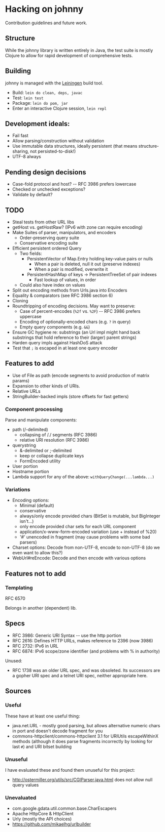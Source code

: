 # Hacking on johnny

Contribution guidelines and future work.

## Structure

While the johnny library is written entirely in Java, the test suite
is mostly Clojure to allow for rapid development of comprehensive
tests.

## Building

johnny is managed with the [Leiningen][lein] build tool.

- Build: `lein do clean, deps, javac`
- Test: `lein test`
- Package: `lein do pom, jar`
- Enter an interactive Clojure session, `lein repl`

[lein]: http://leiningen.org/

## Development ideals:

- Fail fast
- Allow parsing/construction without validation
- Use immutable data structures, ideally persistent (that means
  structure-sharing, not persisted-to-disk!)
- UTF-8 always

## Pending design decisions

- Case-fold protocol and host? -- RFC 3986 prefers lowercase
- Checked or unchecked exceptions?
- Validate by default?

## TODO

- Steal tests from other URL libs
- getHost vs. getHostRaw? (IPv6 with zone can require encoding)
- Make Suites of parser, manipulators, and encoders
  - Order-preserving query suite
  - Conservative encoding suite
- Efficient persistent ordered Query
  - Two fields:
    - PersistentVector of Map.Entry holding key-value pairs or nulls
      - When a pair is deleted, null it out (preserve indexes)
      - When a pair is modified, overwrite it
    - PersistentHashMap of keys -> PersistentTreeSet of pair indexes
      - Fast lookup of values, in order
  - Could also have index on values
- Split out encoding methods from Urls.java into Encoders
- Equality & comparators (see RFC 3986 section 6)
- Cloning
- Roundtripping of encoding decisions. May want to preserve:
  - Case of percent-encodes (`%2f` vs. `%2F`) -- RFC 3986 prefers
    uppercase
  - Encoding of optionally-encoded chars (e.g. `?` in query)
  - Empty query components (e.g. `&&`)
- Ensure GC hygiene re: substrings (an Url impl might hand back
  substrings that hold reference to their (larger) parent strings)
- Harden query impls against HashDoS attack
- Test that `;` is escaped in at least one query encoder

## Features to add

- Use of File as path (encode segments to avoid production of matrix
  params)
- Expansion to other kinds of URIs.
- Relative URLs
- StringBuilder-backed impls (store offsets for fast getters)

### Component processing

Parse and manipulate components:

- path (/-delimited)
  - collapsing of /./ segments (RFC 3986)
  - relative URI resolution (RFC 3986)
- querystring
  - &-delimited or ;-delimited
  - keep or collapse duplicate keys
  - FormEncoded utility
- User portion
- Hostname portion
- Lambda support for any of the above: `withQueryChange(...lambda...)`

### Variations

- Encoding options:
  - Minimal (default)
  - conservative
  - always/only encode provided chars (BitSet is mutable, but
  BigInteger isn't...)
  - only encode provided char sets for each URL component
  - application/x-www-form-encoded variation (use + instead
    of %20)
  - '#' unencoded in fragment (may cause problems with some bad parsers)
- Charset options: Decode from non-UTF-8, encode to non-UTF-8 (do we
  even want to allow this?)
- WebUrl#reEncode: Decode and then encode with various options

## Features not to add

### Templating

RFC 6570

Belongs in another (dependent) lib.

## Specs

- RFC 3986: Generic URI Syntax -- use the http portion
- RFC 2616: Defines HTTP URLs, makes reference to 2396 (now 3986)
- RFC 2732: IPv6 in URL
- RFC 6874: IPv6 scope/zone identifier (and problems with % in
  authority)

Unused:

- RFC 1738 was an older URL spec, and was obsoleted. Its successors
  are a gopher URI spec and a telnet URI spec, neither appropriate
  here.

## Sources

### Useful

These have at least one useful thing:

- java.net.URL - mostly good parsing, but allows alternative numeric
  chars in port and doesn't decode fragment for you
- commons-httpclient/commons-httpclient 3.1 for URIUtils escapeWithinX
  methods (although it does parse fragments incorrectly by looking for
  last `#`) and URI bitset building

### Unuseful

I have evaluated these and found them unuseful for this project:

- http://ostermiller.org/utils/src/CGIParser.java.html does not allow
  null query values

### Unevaluated

- com.google.gdata.util.common.base.CharEscapers
- Apache HttpCore & HttpClient
- Urly (mostly the API choices)
- https://github.com/mikaelhg/urlbuilder
